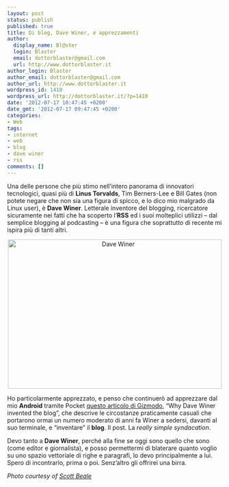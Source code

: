 ```yaml
---
layout: post
status: publish
published: true
title: Di blog, Dave Winer, e apprezzamenti
author:
  display_name: Bl@ster
  login: Blaster
  email: dottorblaster@gmail.com
  url: http://www.dottorblaster.it
author_login: Blaster
author_email: dottorblaster@gmail.com
author_url: http://www.dottorblaster.it
wordpress_id: 1410
wordpress_url: http://dottorblaster.it/?p=1410
date: '2012-07-17 10:47:45 +0200'
date_gmt: '2012-07-17 09:47:45 +0200'
categories:
- Web
tags:
- internet
- web
- blog
- dave winer
- rss
comments: []
---
```

<p>Una delle persone che più stimo nell’intero panorama di innovatori tecnologici, quasi più di <strong>Linus Torvalds</strong>, Tim Berners-Lee e Bill Gates (non potete negare che non sia una figura di spicco, e lo dico mio malgrado da Linux user), è <strong>Dave Winer</strong>. Letterale inventore del blogging, ricercatore sicuramente nei fatti che ha scoperto l’<strong>RSS</strong> ed i suoi molteplici utilizzi – dal semplice blogging al podcasting – è una figura che soprattutto di recente mi ispira più di tanti altri.</p>
<p style="text-align: center;"><img class="aligncenter" title="Dave Winer" src="http://farm2.staticflickr.com/1326/1068514071_1dcad467ce.jpg" alt="Dave Winer" width="500" height="348" /></p>
<p>Ho particolarmente apprezzato, e penso che continuerò ad apprezzare dal mio <strong>Android</strong> tramite Pocket <a href="http://gizmodo.com/5926282/why-dave-winer-invented-the-blog">questo articolo di Gizmodo</a>, “Why Dave Winer invented the blog”, che descrive le circostanze praticamente casuali che portarono ormai un numero moderato di anni fa Winer a sedersi, davanti al suo terminale, e “inventare” il <strong>blog</strong>. Il post. La <em>really simple syndacation</em>.</p>
<p>Devo tanto a <strong>Dave Winer</strong>, perché alla fine se oggi sono quello che sono (come editor e giornalista), e posso permettermi di blaterare quanto voglio su uno spazio vettoriale di righe e paragrafi, lo devo principalmente a lui. Spero di incontrarlo, prima o poi. Senz’altro gli offrirei una birra.</p>
<p><em>Photo courtesy of <a href="http://www.flickr.com/photos/laughingsquid/1068514071/">Scott Beale</a></em></p>
